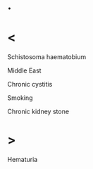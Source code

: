 # .

# <

Schistosoma haematobium

Middle East

Chronic cystitis

Smoking

Chronic kidney stone

# >

Hematuria
